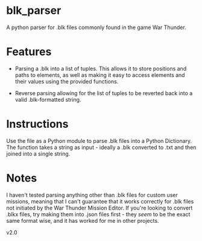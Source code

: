 # blk_parser
A python parser for .blk files commonly found in the game War Thunder.

# Features
- Parsing a .blk into a list of tuples. This allows it to store positions and paths to elements, as well as making it easy to access elements and their values using the provided functions.

- Reverse parsing allowing for the list of tuples to be reverted back into a valid .blk-formatted string.

# Instructions
Use the file as a Python module to parse .blk files into a Python Dictionary.
The function takes a string as input - ideally a .blk converted to .txt and then joined into a single string.

# Notes
I haven't tested parsing anything other than .blk files for custom user missions, meaning that I can't guarantee that it works correctly for .blk files not initiated by the War Thunder Mission Editor.
If you're looking to convert .blkx files, try making them into .json files first - they _seem_ to be the exact same format wise, and it has worked for me in other projects.

v2.0
